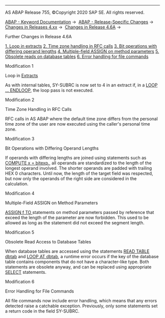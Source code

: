   

* * *

AS ABAP Release 755, ©Copyright 2020 SAP SE. All rights reserved.

[ABAP - Keyword Documentation](javascript:call_link\('abenabap.htm'\)) →  [ABAP - Release-Specific Changes](javascript:call_link\('abennews.htm'\)) →  [Changes in Releases 4.xx](javascript:call_link\('abennews-4.htm'\)) →  [Changes in Release 4.6A](javascript:call_link\('abennews-46a.htm'\)) → 

Further Changes in Release 4.6A

[1\. Loop in extracts](#!ABAP_MODIFICATION_1@1@)
[2\. Time zone handling in RFC calls](#!ABAP_MODIFICATION_2@2@)
[3\. Bit operations with differing operand lengths](#!ABAP_MODIFICATION_3@3@)
[4\. Multiple-field ASSIGN on method parameters](#!ABAP_MODIFICATION_4@4@)
[5\. Obsolete reads on database tables](#!ABAP_MODIFICATION_5@5@)
[6\. Error handling for file commands](#!ABAP_MODIFICATION_6@6@)

Modification 1

Loop in [Extracts](javascript:call_link\('abenextract_glosry.htm'\) "Glossary Entry")

As with internal tables, SY-SUBRC is now set to 4 in an extract if, in a [LOOP ... ENDLOOP](javascript:call_link\('abaploop-.htm'\)), the loop pass is not executed.

Modification 2

Time Zone Handling in RFC Calls

RFC calls in AS ABAP where the default time zone differs from the personal time zone of the user are now executed using the caller's personal time zone.

Modification 3

Bit Operations with Differing Operand Lengths

If operands with differing lengths are joined using statements such as [COMPUTE x = bitexp.](javascript:call_link\('abapcompute_bit.htm'\)), all operands are standardized to the length of the longest operand involved. The shorter operands are padded with trailing HEX 0 characters. Until now, the length of the target field was respected, but now only the operands of the right side are considered in the calculation.

Modification 4

Multiple-Field ASSIGN on Method Parameters

[ASSIGN f TO <fs>](javascript:call_link\('abapassign.htm'\)) statements on method parameters passed by reference that exceed the length of the parameter are now forbidden. This used to be allowed as long as the statement did not exceed the segment length.

Modification 5

Obsolete Read Access to Database Tables

When database tables are accessed using the statements [READ TABLE dbtab](javascript:call_link\('abapread_table_dbtab.htm'\)) and [LOOP AT dbtab](javascript:call_link\('abaploop_at_dbtab.htm'\)), a runtime error occurs if the key of the database table contains components that do not have a character-like type. Both statements are obsolete anyway, and can be replaced using appropriate [SELECT](javascript:call_link\('abapselect.htm'\)) statements.

Modification 6

Error Handling for File Commands

All file commands now include error handling, which means that any errors detected raise a catchable exception. Previously, only some statements set a return code in the field SY-SUBRC.